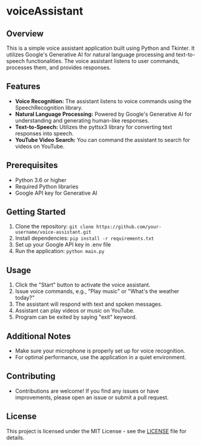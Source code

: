 # voiceAssistant

## Overview

This is a simple voice assistant application built using Python and Tkinter. It utilizes Google's Generative AI for natural language processing and text-to-speech functionalities. The voice assistant listens to user commands, processes them, and provides responses.

## Features

- **Voice Recognition:** The assistant listens to voice commands using the SpeechRecognition library.
- **Natural Language Processing:** Powered by Google's Generative AI for understanding and generating human-like responses.
- **Text-to-Speech:** Utilizes the pyttsx3 library for converting text responses into speech.
- **YouTube Video Search:** You can command the assistant to search for videos on YouTube.

## Prerequisites

- Python 3.6 or higher
- Required Python libraries
- Google API key for Generative AI

## Getting Started

1. Clone the repository:  ```git clone https://github.com/your-username/voice-assistant.git```
2. Install dependencies:  ```pip install -r requirements.txt```
3. Set up your Google API key in .env file
4. Run the application: ```python main.py```

## Usage
1. Click the "Start" button to activate the voice assistant.
2. Issue voice commands, e.g., "Play music" or "What's the weather today?"
3. The assistant will respond with text and spoken messages.
4. Assistant can play videos or music on YouTube.
5. Program can be exited by saying "exit" keyword.

## Additional Notes

* Make sure your microphone is properly set up for voice recognition.
* For optimal performance, use the application in a quiet environment.

## Contributing

* Contributions are welcome! If you find any issues or have improvements, please open an issue or submit a pull request.

## License

This project is licensed under the MIT License - see the [LICENSE](LICENSE) file for details.
